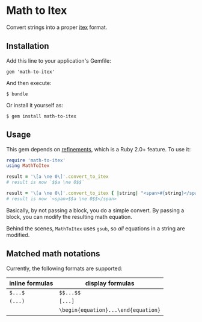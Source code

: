 # Math to Itex

Convert strings into a proper [itex](http://golem.ph.utexas.edu/~distler/blog/itex2MML.html) format.

## Installation

Add this line to your application's Gemfile:

    gem 'math-to-itex'

And then execute:

    $ bundle

Or install it yourself as:

    $ gem install math-to-itex

## Usage

This gem depends on [refinements](http://blog.headius.com/2012/11/refining-ruby.html), which is a Ruby 2.0+ feature. To use it:

``` ruby
require 'math-to-itex'
using MathToItex

result = '\[a \ne 0\]'.convert_to_itex
# result is now `$$a \ne 0$$`

result = '\[a \ne 0\]'.convert_to_itex { |string| "<span>#{string}</span>" }
# result is now `<span>$$a \ne 0$$</span>`
```

Basically, by not passing a block, you do a simple convert. By passing a block,
you can modify the resulting math equation.

Behind the scenes, `MathToItex` uses `gsub`, so *all* equations in a string are
modified.

## Matched math notations

Currently, the following formats are supported:

| inline formulas | display formulas |
| ------------- |-------------|
| `$...$`      | `$$...$$`
| `(...)`      | `[...]`
| &nbsp;      | `\begin{equation}...\end{equation}`
